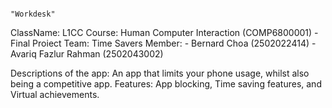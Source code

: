                                                                       "Workdesk"
ClassName: L1CC
Course: Human Computer Interaction (COMP6800001) - Final Proiect
Team: Time Savers
Member:
        - Bernard Choa (2502022414)
        - Avariq Fazlur Rahman (2502043002)

Descriptions of the app:
        An app that limits your phone usage, whilst also being a competitive app.
Features:
        App blocking, Time saving features, and Virtual achievements.
